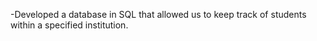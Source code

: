 -Developed a database in SQL that allowed us to keep track of students within a specified institution. 
